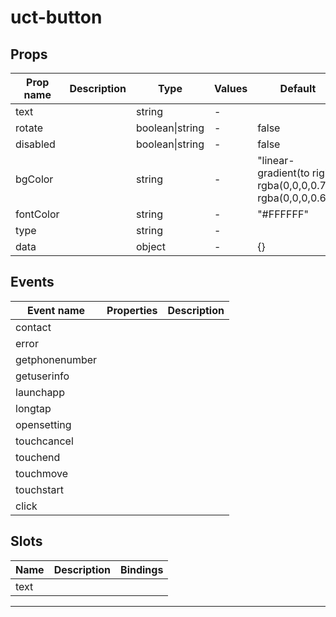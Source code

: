 # uct-button

## Props

| Prop name | Description | Type            | Values | Default                                                       |
| --------- | ----------- | --------------- | ------ | ------------------------------------------------------------- |
| text      |             | string          | -      |                                                               |
| rotate    |             | boolean\|string | -      | false                                                         |
| disabled  |             | boolean\|string | -      | false                                                         |
| bgColor   |             | string          | -      | "linear-gradient(to right, rgba(0,0,0,0.7), rgba(0,0,0,0.6))" |
| fontColor |             | string          | -      | "#FFFFFF"                                                     |
| type      |             | string          | -      |                                                               |
| data      |             | object          | -      | {}                                                            |

## Events

| Event name     | Properties | Description |
| -------------- | ---------- | ----------- |
| contact        |            |
| error          |            |
| getphonenumber |            |
| getuserinfo    |            |
| launchapp      |            |
| longtap        |            |
| opensetting    |            |
| touchcancel    |            |
| touchend       |            |
| touchmove      |            |
| touchstart     |            |
| click          |            |

## Slots

| Name | Description | Bindings |
| ---- | ----------- | -------- |
| text |             |          |

---
